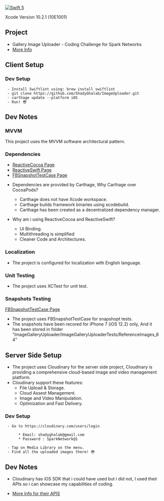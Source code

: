 [![Swift 5](https://img.shields.io/badge/Swift-5-green.svg?style=flat)](https://swift.org/)

Xcode Version 10.2.1 (10E1001)

## Project ##
- Gallery Image Uploader - Coding Challenge for Spark Networks  
- [More Info](https://github.com/sparknetworks/coding_exercises_options/blob/master/gallery_images_upload/README.mda)


## Client Setup  ## 

 ### Dev Setup 

```
 - Install Swiftlint using: brew install swiftlint
 - git clone https://github.com/ShadyGhalab/ImageUploader.git
 - carthage update --platform iOS
 - Run! 😎
```

## Dev Notes ## 


### MVVM
This project uses the MVVM software architectural pattern. 


### Dependencies
- [ReactiveCocoa Page](https://github.com/ReactiveCocoa/ReactiveCocoa)
- [ReactiveSwift Page](https://github.com/ReactiveCocoa/ReactiveSwift)
- [FBSnapshotTestCase Page](https://github.com/uber/ios-snapshot-test-case)

* Dependencies are provided by Carthage, Why Carthage over CocoaPods? 
    - Carthage does not have Xcode workspace.
    - Carthage builds framework binaries using xcodebuild.
    - Carthage has been created as a decentralized dependency manager.

* Why am i using ReactiveCocoa and ReactiveSwift?
    - UI Binding.
    - Multithreading is simplified
    - Cleaner Code and Architectures.


### Localization
- The project is configured for localization with English language.


### Unit Testing
- The project uses XCTest for unit test.


### Snapshots Testing
 [FBSnapshotTestCase Page](https://github.com/uber/ios-snapshot-test-case)
 
- The project uses FBSnapshotTestCase for snapshopt tests.
- The snapshots have been recored for iPhone 7 (iOS 12.2) only, And it has been stored in folder "ImageGalleryUploader/ImageGalleryUploaderTests/ReferenceImages_64"

## Server Side Setup  ##

- The project uses Cloudinary for the server side project, Cloudinary is providing a comprehensive cloud-based image and video management platform.
- Cloudinary support these features:
   * File Upload & Storage.
   * Cloud Assest Management.
   * Image and Video Manipulation.
   * Optimization and Fast Delivery.


 ### Dev Setup 

```
 - Go to https://cloudinary.com/users/login  
 
      * Email: shadyghalab@gmail.com
      * Password : SparkNetwork@1
      
 - Tap on Media Library on the menu.
 - Find all the uploaded images there! 😎
```

## Dev Notes ## 

- Cloudinary has iOS SDK that i could have used but i did not, I used their APIs so i can showcase my capabilities of coding.

- [More Info for their APIS](https://cloudinary.com/documentation/image_upload_api_reference)



